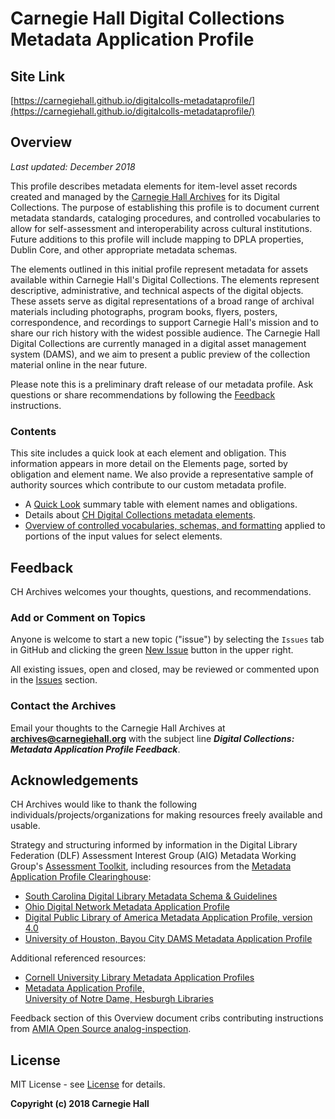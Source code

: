 # Carnegie Hall Digital Collections Metadata Application Profile

## Site Link

[https://carnegiehall.github.io/digitalcolls-metadataprofile/](https://carnegiehall.github.io/digitalcolls-metadataprofile/)

## Overview

*Last updated: December 2018*

This profile describes metadata elements for item-level asset records created and managed by the [Carnegie Hall Archives](https://www.carnegiehall.org/About/History) for its Digital Collections. The purpose of establishing this profile is to document current metadata standards, cataloging procedures, and controlled vocabularies to allow for self-assessment and interoperability across cultural institutions. Future additions to this profile will include mapping to DPLA properties, Dublin Core, and other appropriate metadata schemas. 

The elements outlined in this initial profile represent metadata for assets available within Carnegie Hall's Digital Collections. The elements represent descriptive, administrative, and technical aspects of the digital objects. These assets serve as digital representations of a broad range of archival materials including photographs, program books, flyers, posters, correspondence, and recordings to support Carnegie Hall's mission and to share our rich history with the widest possible audience. The Carnegie Hall Digital Collections are currently managed in a digital asset management system (DAMS), and we aim to present a public preview of the collection material online in the near future.

Please note this is a preliminary draft release of our metadata profile. Ask questions or share recommendations by following the [Feedback](/README.md#feedback) instructions.

### Contents

This site includes a quick look at each element and obligation. This information appears in more detail on the Elements page, sorted by obligation and element name. We also provide a representative sample of authority sources which contribute to our custom metadata profile.

- A [Quick Look](/quicklook.md) summary table with element names and obligations.
- Details about [CH Digital Collections metadata elements](/elements.md).
- [Overview of controlled vocabularies, schemas, and formatting](/controlledvocabs.md) applied to portions of the input values for select elements.

## Feedback

CH Archives welcomes your thoughts, questions, and recommendations. 

### Add or Comment on Topics

Anyone is welcome to start a new topic ("issue") by selecting the `Issues` tab in GitHub and clicking the green [New Issue](https://github.com/CarnegieHall/digitalcolls-metadataprofile/issues) button in the upper right.

All existing issues, open and closed, may be reviewed or commented upon in the [Issues](https://github.com/CarnegieHall/digitalcolls-metadataprofile/issues) section.

### Contact the Archives

Email your thoughts to the Carnegie Hall Archives at **archives@carnegiehall.org** with the subject line ***Digital Collections: Metadata Application Profile Feedback***.

## Acknowledgements

CH Archives would like to thank the following individuals/projects/organizations for making resources freely available and usable.

Strategy and structuring informed by information in the Digital Library Federation (DLF) Assessment Interest Group (AIG) Metadata Working Group's [Assessment Toolkit](https://dlfmetadataassessment.github.io/), including resources from the [Metadata Application Profile Clearinghouse](https://dlfmetadataassessment.github.io/MetadataSpecsClearinghouse/):

- [South Carolina Digital Library Metadata Schema & Guidelines](https://github.com/DLFMetadataAssessment/MetadataSpecsClearinghouse/blob/master/assets/data/SCDLMetadataSchema_2016.pdf)
- [Ohio Digital Network Metadata Application Profile](https://github.com/DLFMetadataAssessment/MetadataSpecsClearinghouse/blob/master/assets/data/ODN_MAP.pdf)
- [Digital Public Library of America Metadata Application Profile, version 4.0](https://github.com/DLFMetadataAssessment/MetadataSpecsClearinghouse/blob/master/assets/data/DPLA-MAPv4.pdf)
- [University of Houston, Bayou City DAMS Metadata Application Profile](https://github.com/DLFMetadataAssessment/MetadataSpecsClearinghouse/blob/master/assets/data/BCDAMS-MAP.pdf)

Additional referenced resources:
- [Cornell University Library Metadata Application Profiles](https://confluence.cornell.edu/display/mwgweb/CUL+Metadata+Application+Profiles)
- [Metadata	Application	Profile,	
University	of	Notre	Dame,	Hesburgh	Libraries](http://cds.library.nd.edu/expertise/documents/MetadataApplicationProfile_Final.pdf)

Feedback section of this Overview document cribs contributing instructions from [AMIA Open Source analog-inspection](https://github.com/amiaopensource/analog-inspection/blob/master/README.md). 

## License

MIT License - see [License](/LICENSE.md) for details.

**Copyright (c) 2018 Carnegie Hall**
